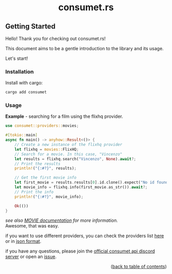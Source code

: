 <h1 align="center">consumet.rs</h1>

## Getting Started

Hello! Thank you for checking out consumet.rs!

This document aims to be a gentle introduction to the library and its usage.

Let's start!

### Installation
Install with cargo:
```sh
cargo add consumet
```
### Usage

**Example** - searching for a film using the flixhq provider.
```rust
use consumet::providers::movies;

#[tokio::main]
async fn main() -> anyhow::Result<()> {
    // Create a new instance of the flixhq provider
    let flixhq = movies::FlixHQ;
    // Search for a movie. In this case, "Vincenzo"
    let results = flixhq.search("Vincenzo", None).await?;
    // Print the results
    println!("{:#?}", results);

    // Get the first movie info
    let first_movie = results.results[0].id.clone().expect("No id found!");
    let movie_info = flixhq.info(first_movie.as_str()).await?;
    // Print the info
    println!("{:#?}", movie_info);

    Ok(())
}
```
*see also [MOVIE documentation](./movies.md#movies) for more information.*\
Awesome, that was easy.

if you want to use different providers, you can check the providers list [here](https://consumet.org/extensions/list/) or in [json format](https://github.com/consumet/providers-status/blob/main/providers-list.json).

if you have any questions, please join the [official consumet api discord server](https://discord.gg/qTPfvMxzNH) or open an [issue](https://github.com/eatmynerds/consumet.rs/issues).

<p align="end">(<a href="https://github.com/eatmynerds/consumet.rs/blob/master/docs">back to table of contents</a>)</p>


